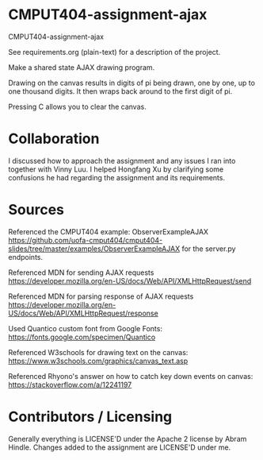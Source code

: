 CMPUT404-assignment-ajax
==============================

CMPUT404-assignment-ajax

See requirements.org (plain-text) for a description of the project.

Make a shared state AJAX drawing program.

Drawing on the canvas results in digits of pi being drawn, one by one, up to one thousand digits. It then wraps back around to the first digit of pi.

Pressing C allows you to clear the canvas.

Collaboration
=============================

I discussed how to approach the assignment and any issues I ran into together with Vinny Luu. I helped Hongfang Xu by clarifying some confusions he had regarding the assignment and its requirements. 

Sources
=============================

Referenced the CMPUT404 example: ObserverExampleAJAX https://github.com/uofa-cmput404/cmput404-slides/tree/master/examples/ObserverExampleAJAX for the server.py endpoints.

Referenced MDN for sending AJAX requests https://developer.mozilla.org/en-US/docs/Web/API/XMLHttpRequest/send

Referenced MDN for parsing response of AJAX requests https://developer.mozilla.org/en-US/docs/Web/API/XMLHttpRequest/response

Used Quantico custom font from Google Fonts: https://fonts.google.com/specimen/Quantico

Referenced W3schools for drawing text on the canvas: https://www.w3schools.com/graphics/canvas_text.asp

Referenced Rhyono's answer on how to catch key down events on canvas: https://stackoverflow.com/a/12241197

Contributors / Licensing
========================

Generally everything is LICENSE'D under the Apache 2 license by Abram Hindle. Changes added to the assignment are LICENSE'D under me.


